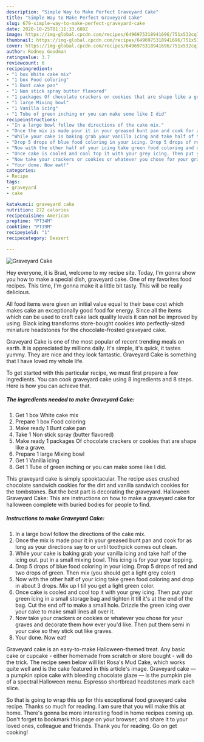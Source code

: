 ```yaml
---
description: "Simple Way to Make Perfect Graveyard Cake"
title: "Simple Way to Make Perfect Graveyard Cake"
slug: 679-simple-way-to-make-perfect-graveyard-cake
date: 2020-10-25T01:11:33.680Z
image: https://img-global.cpcdn.com/recipes/6496975318941696/751x532cq70/graveyard-cake-recipe-main-photo.jpg
thumbnail: https://img-global.cpcdn.com/recipes/6496975318941696/751x532cq70/graveyard-cake-recipe-main-photo.jpg
cover: https://img-global.cpcdn.com/recipes/6496975318941696/751x532cq70/graveyard-cake-recipe-main-photo.jpg
author: Rodney Goodman
ratingvalue: 3.7
reviewcount: 6
recipeingredient:
- "1 box White cake mix"
- "1 box Food coloring"
- "1 Bunt cake pan"
- "1 Non stick spray butter flavored"
- "1 packages Of chocolate crackers or cookies that are shape like a grave"
- "1 large Mixing bowl"
- "1 Vanilla icing"
- "1 Tube of green inching or you can make some like I did"
recipeinstructions:
- "In a large bowl follow the directions of the cake mix."
- "Once the mix is made pour it in your greased bunt pan and cook for as long as your directions say to or until toothpick comes out clean."
- "While your cake is baking grab your vanilla icing and take half of the icing out. put in a small mixing bowl. This icing is for your your topping."
- "Drop 5 drops of blue food coloring in your icing. Drop 5 drops of red and two drops of green. Then mix (you should get a light grey color)"
- "Now with the other half of your icing take green food coloring and drop in about 3 drops. Mix up I till you get a light green color."
- "Once cake is cooled and cool top it with your grey icing. Then put your green icing in a small storage bag and tighten it till it&#39;s at the end of the bag. Cut the end off to make a small hole. Drizzle the green icing over your cake to make small lines all over it."
- "Now take your crackers or cookies or whatever you chose for your graves and decorate them how ever you&#39;d like. Then put them semi in your cake so they stick out like graves."
- "Your done. Now eat!"
categories:
- Recipe
tags:
- graveyard
- cake

katakunci: graveyard cake 
nutrition: 272 calories
recipecuisine: American
preptime: "PT34M"
cooktime: "PT39M"
recipeyield: "1"
recipecategory: Dessert

---
```



![Graveyard Cake](https://img-global.cpcdn.com/recipes/6496975318941696/751x532cq70/graveyard-cake-recipe-main-photo.jpg)

Hey everyone, it is Brad, welcome to my recipe site. Today, I'm gonna show you how to make a special dish, graveyard cake. One of my favorites food recipes. This time, I'm gonna make it a little bit tasty. This will be really delicious.

All food items were given an initial value equal to their base cost which makes cake an exceptionally good food for energy. Since all the items which can be used to craft cake lack quality levels it can not be improved by using. Black icing transforms store-bought cookies into perfectly-sized miniature headstones for the chocolate-frosted graveyard cake.

Graveyard Cake is one of the most popular of recent trending meals on earth. It is appreciated by millions daily. It's simple, it's quick, it tastes yummy. They are nice and they look fantastic. Graveyard Cake is something that I have loved my whole life.


To get started with this particular recipe, we must first prepare a few ingredients. You can cook graveyard cake using 8 ingredients and 8 steps. Here is how you can achieve that.

<!--inarticleads1-->

##### The ingredients needed to make Graveyard Cake:

1. Get 1 box White cake mix
1. Prepare 1 box Food coloring
1. Make ready 1 Bunt cake pan
1. Take 1 Non stick spray (butter flavored)
1. Make ready 1 packages Of chocolate crackers or cookies that are shape like a grave.
1. Prepare 1 large Mixing bowl
1. Get 1 Vanilla icing
1. Get 1 Tube of green inching or you can make some like I did.


This graveyard cake is simply spooktacular. The recipe uses crushed chocolate sandwich cookies for the dirt and vanilla sandwich cookies for the tombstones. But the best part is decorating the graveyard. Halloween Graveyard Cake: This are instructions on how to make a graveyard cake for halloween complete with buried bodies for people to find. 

<!--inarticleads2-->

##### Instructions to make Graveyard Cake:

1. In a large bowl follow the directions of the cake mix.
1. Once the mix is made pour it in your greased bunt pan and cook for as long as your directions say to or until toothpick comes out clean.
1. While your cake is baking grab your vanilla icing and take half of the icing out. put in a small mixing bowl. This icing is for your your topping.
1. Drop 5 drops of blue food coloring in your icing. Drop 5 drops of red and two drops of green. Then mix (you should get a light grey color)
1. Now with the other half of your icing take green food coloring and drop in about 3 drops. Mix up I till you get a light green color.
1. Once cake is cooled and cool top it with your grey icing. Then put your green icing in a small storage bag and tighten it till it&#39;s at the end of the bag. Cut the end off to make a small hole. Drizzle the green icing over your cake to make small lines all over it.
1. Now take your crackers or cookies or whatever you chose for your graves and decorate them how ever you&#39;d like. Then put them semi in your cake so they stick out like graves.
1. Your done. Now eat!


Graveyard cake is an easy-to-make Halloween-themed treat. Any basic cake or cupcake - either homemade from scratch or store bought - will do the trick. The recipe seen below will list Rosa&#39;s Mud Cake, which works quite well and is the cake featured in this article&#39;s image. Graveyard cake — a pumpkin spice cake with bleeding chocolate glaze — is the pumpkin pie of a spectral Halloween menu. Espresso shortbread headstones mark each slice. 

So that is going to wrap this up for this exceptional food graveyard cake recipe. Thanks so much for reading. I am sure that you will make this at home. There's gonna be more interesting food in home recipes coming up. Don't forget to bookmark this page on your browser, and share it to your loved ones, colleague and friends. Thank you for reading. Go on get cooking!
